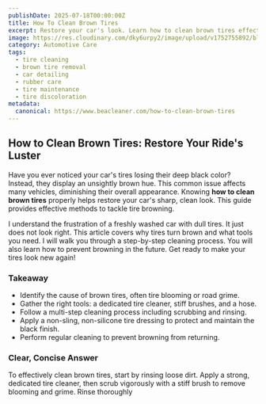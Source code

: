 ```yaml
---
publishDate: 2025-07-18T00:00:00Z
title: How To Clean Brown Tires
excerpt: Restore your car's look. Learn how to clean brown tires effectively with our simple guide, covering causes, tools, steps, and prevention tips.
image: https://res.cloudinary.com/dky6urpy2/image/upload/v1752755892/blog_image_1752755891_rcwk4d.webp
category: Automotive Care
tags:
  - tire cleaning
  - brown tire removal
  - car detailing
  - rubber care
  - tire maintenance
  - tire discoloration
metadata:
  canonical: https://www.beacleaner.com/how-to-clean-brown-tires
---
```


## How to Clean Brown Tires: Restore Your Ride's Luster

Have you ever noticed your car's tires losing their deep black color? Instead, they display an unsightly brown hue. This common issue affects many vehicles, diminishing their overall appearance. Knowing **how to clean brown tires** properly helps restore your car's sharp, clean look. This guide provides effective methods to tackle tire browning.

I understand the frustration of a freshly washed car with dull tires. It just does not look right. This article covers why tires turn brown and what tools you need. I will walk you through a step-by-step cleaning process. You will also learn how to prevent browning in the future. Get ready to make your tires look new again!

### Takeaway

*   Identify the cause of brown tires, often tire blooming or road grime.
*   Gather the right tools: a dedicated tire cleaner, stiff brushes, and a hose.
*   Follow a multi-step cleaning process including scrubbing and rinsing.
*   Apply a non-sling, non-silicone tire dressing to protect and maintain the black finish.
*   Perform regular cleaning to prevent browning from returning.

### Clear, Concise Answer

To effectively clean brown tires, start by rinsing loose dirt. Apply a strong, dedicated tire cleaner, then scrub vigorously with a stiff brush to remove blooming and grime. Rinse thoroughly